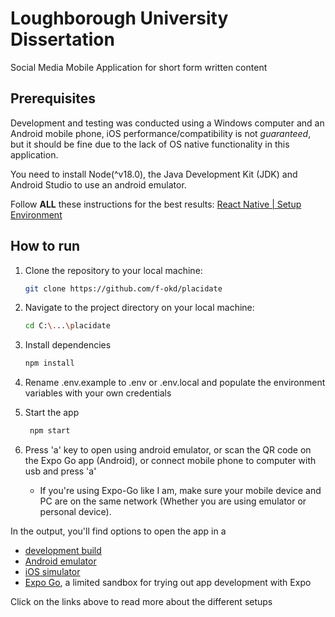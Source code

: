 # Loughborough University Dissertation

Social Media Mobile Application for short form written content

## Prerequisites

Development and testing was conducted using a Windows computer and an Android mobile phone, iOS performance/compatibility is not _guaranteed_, but it should be fine due to the lack of OS native functionality in this application.

You need to install Node(^v18.0), the Java Development Kit (JDK) and Android Studio to use an android emulator.

Follow **ALL** these instructions for the best results: [React Native | Setup Environment](https://reactnative.dev/docs/set-up-your-environment)

## How to run

1. Clone the repository to your local machine:

   ```bash
   git clone https://github.com/f-okd/placidate
   ```

2. Navigate to the project directory on your local machine:

   ```bash
   cd C:\...\placidate
   ```

3. Install dependencies

   ```bash
   npm install
   ```

4. Rename .env.example to .env or .env.local and populate the environment variables with your own credentials

5. Start the app

   ```bash
    npm start
   ```

6. Press 'a' key to open using android emulator, or scan the QR code on the Expo Go app (Android), or connect mobile phone to computer with usb and press 'a'
   - If you're using Expo-Go like I am, make sure your mobile device and PC are on the same network (Whether you are using emulator or personal device).

In the output, you'll find options to open the app in a

- [development build](https://docs.expo.dev/develop/development-builds/introduction/)
- [Android emulator](https://docs.expo.dev/workflow/android-studio-emulator/)
- [iOS simulator](https://docs.expo.dev/workflow/ios-simulator/)
- [Expo Go](https://expo.dev/go), a limited sandbox for trying out app development with Expo

Click on the links above to read more about the different setups
